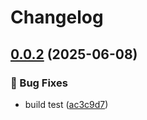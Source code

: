 # Changelog

## [0.0.2](https://github.com/Teck-Lab/Teck.Shop/compare/buildingblocks@v0.0.1...buildingblocks@v0.0.2) (2025-06-08)


### 🐛 Bug Fixes

* build test ([ac3c9d7](https://github.com/Teck-Lab/Teck.Shop/commit/ac3c9d7e445e236ccdc190da5e0c4b3a6f71ddb4))
